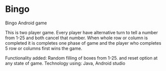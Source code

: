 # Bingo
Bingo Android game

This is two player game. Every player have alternative turn to tell a number from 1-25 and both cancel that number. When whole row or column
is completed it is completes one phase of game and the player who completes 5 row or columns first wins the game.

Functionality added:
  Random filling of boxes from 1-25. and reset option at any state of game.
Technology using: Java, Android studio
